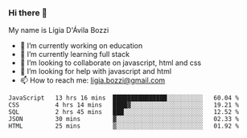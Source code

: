 ### Hi there 👋

My name is Lígia D'Ávila Bozzi

- 🔭 I’m currently working on education
- 🌱 I’m currently learning full stack
- 👯 I’m looking to collaborate on javascript, html and css
- 🤔 I’m looking for help with javascript and html
- 📫 How to reach me: ligia.bozzi@gmail.com

<!--START_SECTION:waka-->
```text
JavaScript   13 hrs 16 mins  ███████████████░░░░░░░░░░   60.04 % 
CSS          4 hrs 14 mins   ████▓░░░░░░░░░░░░░░░░░░░░   19.21 % 
SQL          2 hrs 45 mins   ███░░░░░░░░░░░░░░░░░░░░░░   12.52 % 
JSON         30 mins         ▓░░░░░░░░░░░░░░░░░░░░░░░░   02.33 % 
HTML         25 mins         ▒░░░░░░░░░░░░░░░░░░░░░░░░   01.92 % 
```
<!--END_SECTION:waka-->

<!--
**ligiadavilabozzi/ligiadavilabozzi** is a ✨ _special_ ✨ repository because its `README.md` (this file) appears on your GitHub profile.
-->


